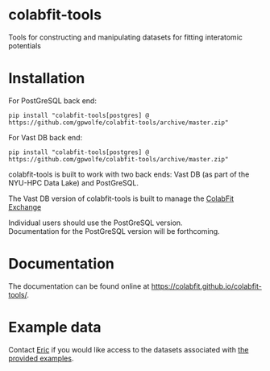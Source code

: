 # colabfit-tools
Tools for constructing and manipulating datasets for fitting interatomic potentials

# Installation

For PostGreSQL back end:  
```
pip install "colabfit-tools[postgres] @ https://github.com/gpwolfe/colabfit-tools/archive/master.zip"
```
For Vast DB back end:
```
pip install "colabfit-tools[postgres] @ https://github.com/gpwolfe/colabfit-tools/archive/master.zip"
```

colabfit-tools is built to work with two back ends: Vast DB (as part of the NYU-HPC Data Lake) and PostGreSQL.  
  
The Vast DB version of colabfit-tools is built to manage the [ColabFit Exchange](www.colabfit.org)
  
Individual users should use the PostGreSQL version.  
Documentation for the PostGreSQL version will be forthcoming.


# Documentation
The documentation can be found online at https://colabfit.github.io/colabfit-tools/.

# Example data
Contact [Eric](https://github.com/EFuem/) if you would like access to the datasets associated with [the provided examples](examples).

